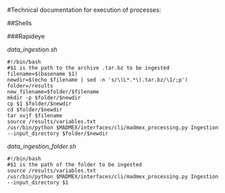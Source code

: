 #Technical documentation for execution of processes:

##Shells

###Rapideye

*data_ingestion.sh*

```
#!/bin/bash
#$1 is the path to the archive .tar.bz to be ingested
filename=$(basename $1)
newdir=$(echo $filename | sed -n 's/\(L*.*\).tar.bz/\1/;p')
folder=/results
new_filename=$folder/$filename
mkdir -p $folder/$newdir
cp $1 $folder/$newdir
cd $folder/$newdir
tar xvjf $filename
source /results/variables.txt
/usr/bin/python $MADMEX/interfaces/cli/madmex_processing.py Ingestion --input_directory $folder/$newdir

```

*data_ingestion_folder.sh*
```
#!/bin/bash
#$1 is the path of the folder to be ingested
source /results/variables.txt
/usr/bin/python $MADMEX/interfaces/cli/madmex_processing.py Ingestion --input_directory $1

```

